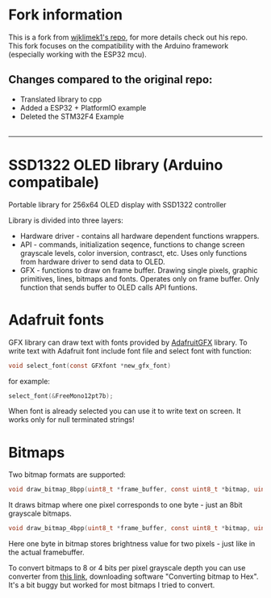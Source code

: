# Fork information

This is a fork from
[wjklimek1's repo](https://github.com/wjklimek1/SSD1322_OLED_library), for more
details check out his repo. This fork focuses on the compatibility with the
Arduino framework (especially working with the ESP32 mcu).

## Changes compared to the original repo:

- Translated library to cpp
- Added a ESP32 + PlatformIO example
- Deleted the STM32F4 Example <br> <br>

---

# SSD1322 OLED library (Arduino compatibale)

Portable library for 256x64 OLED display with SSD1322 controller

Library is divided into three layers:

- Hardware driver - contains all hardware dependent functions wrappers.
- API - commands, initialization seqence, functions to change screen grayscale
  levels, color inversion, contrasct, etc. Uses only functions from hardware
  driver to send data to OLED.
- GFX - functions to draw on frame buffer. Drawing single pixels, graphic
  primitives, lines, bitmaps and fonts. Operates only on frame buffer. Only
  function that sends buffer to OLED calls API funtions.

<!--
# Provided example
Provided example is made for Nucleo F411RE development board with STM32F411RET6 MCU. Project was created in STM32CubeIDE. OLED is connected to following GPIOs:

| SSD1322 pin | STM32F411 GPIO | Nucleo pin |
| ------- | ------ | ----- |
| RESET   | PA0  | A0 |
| DC      | PA1  | A1 |
| CS      | PA4  | A2 |
| SPI SCK | PB0  | A3 |
| SPI MOSI| PA10 | D2 |

**Click image below to watch effect of example code on YouTube**
[![](http://img.youtube.com/vi/iXRTsFQyKdo/0.jpg)](http://www.youtube.com/watch?v=iXRTsFQyKdo "SSD1322 presentation")

# Examples with DMA

In a folder with examples for STM32F411 also two projects utilizing DMA data
strasfers were included. First one uses DMA in blocking mode, so CPU has to wait
for transmission end to leave a function. This still gives some preformance
boost, especially for frame buffer transfers.

In a second example DMA works in non blocking mode, so CPU only commissions DMA
transfer and then leaves function. That takes much less CPU time, but **library
in this example was changed slightly to handle CS pin in a different way.**

Following changes were made to enable non blocking mode DMA:

- CS pin is set high again in `SPI_TX_Completed()` callback
- CS pin is not set high again in API functions
- API functions using SPI directly wait with transmission untill previous one
  was finished by polling `SPI_transmission_finished` flag.

This gives considerable preformance boost when huge data blocks, like frame
buffer, are transfered. When DMA sends data through SPI, CPU can go on and do
other useful task.

# How to modify it to work with different MCU than STM32F411?

Due to layered structure of library you have to provide only following functions
in SSD1322_HW_driver.c file:

- drive RESET pin low and high
- drive CS (chip select) pin low and high
- drive DC (data/command) pin low and high
- send single byte via SPI interface
- send array of bytes via SPI interface
- delay milliseconds

Dont be afraid of that delay. It is only used in init sequence to drive RESET
pin low for a few milliseconds.

# SPI configuration

SSD1322 expects different SPI clock phase and polarity than CubeMX gives by
default. Setting should be following:

- clock polarity (CPOL) = High
- clock phase (CPHA) = 2 Edge
-->

# Adafruit fonts

GFX library can draw text with fonts provided by [AdafruitGFX][AdafruitGFX]
library. To write text with Adafruit font include font file and select font with
function:

```c
void select_font(const GFXfont *new_gfx_font)
```

for example:

```c
select_font(&FreeMono12pt7b);
```

When font is already selected you can use it to write text on screen. It works
only for null terminated strings!

# Bitmaps

Two bitmap formats are supported:

```c
void draw_bitmap_8bpp(uint8_t *frame_buffer, const uint8_t *bitmap, uint16_t x0, uint16_t y0, uint16_t x_size, uint16_t y_size);
```

It draws bitmap where one pixel corresponds to one byte - just an 8bit grayscale
bitmaps.

```c
void draw_bitmap_4bpp(uint8_t *frame_buffer, const uint8_t *bitmap, uint16_t x0, uint16_t y0, uint16_t x_size, uint16_t y_size);
```

Here one byte in bitmap stores brightness value for two pixels - just like in
the actual framebuffer.

To convert bitmaps to 8 or 4 bits per pixel grayscale depth you can use
converter from [this link][converter], downloading software "Converting bitmap
to Hex". It's a bit buggy but worked for most bitmaps I tried to convert.

[//]: #
[AdafruitGFX]: https://github.com/adafruit/Adafruit-GFX-Library
[converter]: https://www.topwaydisplay.com/en/drivers-tools
